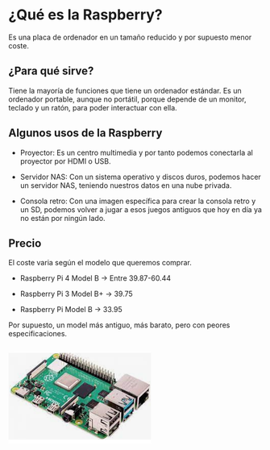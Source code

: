 # ¿Qué es la Raspberry?

Es una placa de ordenador en un tamaño reducido y por supuesto menor coste.


## ¿Para qué sirve?

Tiene la mayoría de funciones que tiene un ordenador estándar.
Es un ordenador portable, aunque no portátil, porque depende de un monitor,
teclado y un ratón, para poder interactuar con ella. 

## Algunos usos de la Raspberry

- Proyector:
	Es un centro multimedia y por tanto podemos conectarla al proyector
	por HDMI o USB.

- Servidor NAS:
	Con un sistema operativo y discos duros, podemos hacer un servidor NAS,
	teniendo nuestros datos en una nube privada.

- Consola retro:
	Con una imagen específica para crear la consola retro y un SD, podemos volver
	a jugar a esos juegos antiguos que hoy en día ya no están por ningún lado.

## Precio

El coste varia según el modelo que queremos comprar.

- Raspberry Pi 4 Model B -> Entre 39.87-60.44

- Raspberry Pi 3 Model B+ -> 39.75

- Raspberry Pi Model B -> 33.95

Por supuesto, un model más antiguo, más barato, pero con peores especificaciones.

## 

![imagenes](https://github.com/SeleneBP/Raspberry/blob/main/imagenes/raspberry.png)
